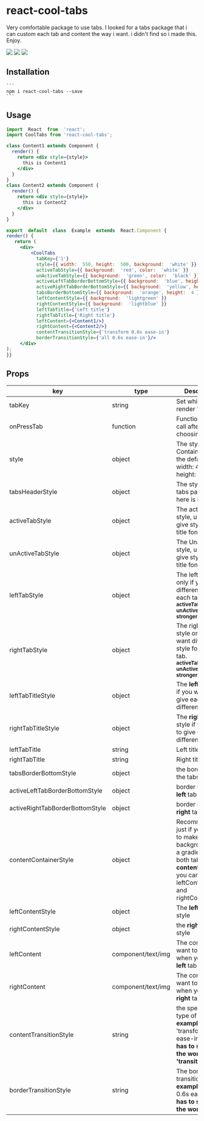 # react-cool-tabs

Very comfortable package to use tabs.
I looked for a tabs package that i can custom each tab and content the way i want.
i didn't find so i made this.
Enjoy.

![](1.gif)
![](2.gif)
![](3.gif)

## Installation

	```
	npm i react-cool-tabs --save
	```




## Usage

```jsx
import  React  from  'react';
import CoolTabs from 'react-cool-tabs';

class Content1 extends Component {
  render() {
    return <div style={style}>
      this is Content1
    </div>
  }
}
class Content2 extends Component {
  render() {
    return <div style={style}>
      this is Content2
    </div>
  }
}

export  default  class  Example  extends  React.Component {
render() {
   return (
     <div>
	     <CoolTabs
	       tabKey={'1'}
	       style={{ width:  550, height:  500, background:  'white' }}
	       activeTabStyle={{ background:  'red', color:  'white' }}
	       unActiveTabStyle={{ background:  'green', color:  'black' }}
	       activeLeftTabBorderBottomStyle={{ background:  'blue', height:  4 }}
	       activeRightTabBorderBottomStyle={{ background:  'yellow', height:  4 }}
	       tabsBorderBottomStyle={{ background:  'orange', height:  4 }}
	       leftContentStyle={{ background:  'lightgreen' }}
	       rightContentStyle={{ background:  'lightblue' }}
	       leftTabTitle={'Left title'}
	       rightTabTitle={'Right title'}
	       leftContent={<Content1/>}
	       rightContent={<Content2/>}
	       contentTransitionStyle={'transform 0.6s ease-in'}
	       borderTransitionStyle={'all 0.6s ease-in'}/>
     </div>
);
}}
```

## Props
| key | type | Description|
|-----|--|--|
|tabKey|string|Set which tab will render "1" or "2"
|onPressTab|function|Function that will call after choosing a tab
|style|object|The style of the Container. <br />the default is width: 400, height: 400|
|tabsHeaderStyle|object|The style of the tabs part default here is height: 40|
|activeTabStyle|object|The active tab style, u can also give style to the title font|
unActiveTabStyle|object| The Unactive tab style, u can also give style to the title font
leftTabStyle|object| The left tab style only if you want different style for each tab.<br /> **<small>activeTabStyle and unActiveTabStyle is stronger than this!</small>**| 
rightTabStyle|object| The right tab style only if you want different style for each tab.<br /> **<small>activeTabStyle and unActiveTabStyle is stronger than this!</small>**| 
leftTabTitleStyle|object|The **left** title style if you want to give each title different style
rightTabTitleStyle|object|The **right** title style if you want to give each title different style
leftTabTitle|string|Left title name
rightTabTitle|string|Right title name
tabsBorderBottomStyle|object|the border under the tabs|
activeLeftTabBorderBottomStyle|object|border under the **left** tab if active|
activeRightTabBorderBottomStyle|object|border under the **right** tab if active|
contentContainerStyle|object| Recommended just if you want to make the backgroundColor a gradient on both tabs **content** , else you can use leftContentStyle, and rightContentStyle
leftContentStyle|object|The **left** content style|
rightContentStyle|object|the **right** content style|
leftContent|component/text/img|The content you want to have when you on the **left** tab|
rightContent|component/text/img|The content you want to have when you on the **right** tab|
contentTransitionStyle|string|the speed and type of transition.<br />**example:** 'transform 0.6s ease-in' <br />**has to start with the word 'transition'!**|
borderTransitionStyle|string|The border transition style.<br /> **example:**  'all 0.6s ease'<br />**has to start with the word 'all'!**|

